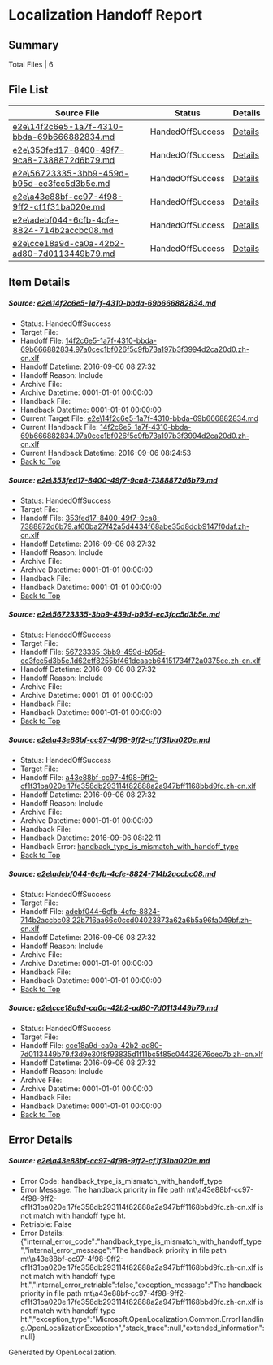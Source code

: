 # <a name='report-top'></a> Localization Handoff Report

## Summary
 Total Files | 6

## File List
 Source File | Status | Details 
 ----------- | ------ | ------- 
 [e2e\14f2c6e5-1a7f-4310-bbda-69b666882834.md](https://github.com/OpenLocalizationTestOrg/ol-test0/blob/de9436e9ff5e4fa561f5fce35c57c43b64ce187c/e2e/14f2c6e5-1a7f-4310-bbda-69b666882834.md) | HandedOffSuccess | [Details](#1a6e5c176c46fb2d99789c2bebbd77a7af6f4d701)
 [e2e\353fed17-8400-49f7-9ca8-7388872d6b79.md](https://github.com/OpenLocalizationTestOrg/ol-test0/blob/bfd3508bbb17b7792994a248cfcb74a1b9f7d24b/e2e/353fed17-8400-49f7-9ca8-7388872d6b79.md) | HandedOffSuccess | [Details](#d65fa1fb958673e9dc95a1f392238a0ba06ebbe92)
 [e2e\56723335-3bb9-459d-b95d-ec3fcc5d3b5e.md](https://github.com/OpenLocalizationTestOrg/ol-test0/blob/ff9a8d6bcd249b606d4752351e392f7df0f0380a/e2e/56723335-3bb9-459d-b95d-ec3fcc5d3b5e.md) | HandedOffSuccess | [Details](#de3b8d4a5b3ce17ee2d7e2dc18a881e9b71e53523)
 [e2e\a43e88bf-cc97-4f98-9ff2-cf1f31ba020e.md](https://github.com/OpenLocalizationTestOrg/ol-test0/blob/877d3f199b3327baf4c816288538bae435f6c474/e2e/a43e88bf-cc97-4f98-9ff2-cf1f31ba020e.md) | HandedOffSuccess | [Details](#4b02f6e5cbf0cfc105d0f7f7954a0ab7e823f3ae7)
 [e2e\adebf044-6cfb-4cfe-8824-714b2accbc08.md](https://github.com/OpenLocalizationTestOrg/ol-test0/blob/f18690ed888466632316e86c61f4d5dab5b74d56/e2e/adebf044-6cfb-4cfe-8824-714b2accbc08.md) | HandedOffSuccess | [Details](#50a2d10b7679078bdf084e7d978ac9ed73565ddb8)
 [e2e\cce18a9d-ca0a-42b2-ad80-7d0113449b79.md](https://github.com/OpenLocalizationTestOrg/ol-test0/blob/9fcd315f6f383ab7de9f9a08909b6e7fa75c191b/e2e/cce18a9d-ca0a-42b2-ad80-7d0113449b79.md) | HandedOffSuccess | [Details](#013b16d93e1c6363e8b6eef5d8bd10caeac1cf679)

## Item Details
##### <a name='1a6e5c176c46fb2d99789c2bebbd77a7af6f4d701'></a> Source: [e2e\14f2c6e5-1a7f-4310-bbda-69b666882834.md](https://github.com/OpenLocalizationTestOrg/ol-test0/blob/de9436e9ff5e4fa561f5fce35c57c43b64ce187c/e2e/14f2c6e5-1a7f-4310-bbda-69b666882834.md)
* Status: HandedOffSuccess
* Target File: 
* Handoff File: [14f2c6e5-1a7f-4310-bbda-69b666882834.97a0cec1bf026f5c9fb73a197b3f3994d2ca20d0.zh-cn.xlf](https://github.com/OpenLocalizationTestOrg/ol-test0-handoff/blob/2c5f814d155c2c2f83fcb899476dc5af5dfd82ef/ol-handoff/OpenLocalizationTestOrg/ol-test0-zhcn/ci/ht/14f2c6e5-1a7f-4310-bbda-69b666882834.97a0cec1bf026f5c9fb73a197b3f3994d2ca20d0.zh-cn.xlf)
* Handoff Datetime: 2016-09-06 08:27:32
* Handoff Reason: Include
* Archive File: 
* Archive Datetime: 0001-01-01 00:00:00
* Handback File: 
* Handback Datetime: 0001-01-01 00:00:00
* Current Target File: [e2e\14f2c6e5-1a7f-4310-bbda-69b666882834.md](https://github.com/OpenLocalizationTestOrg/ol-test0-zhcn/blob/b7969cce6cd65f1df3cb7246b7fb2440b2189a01/e2e/14f2c6e5-1a7f-4310-bbda-69b666882834.md)
* Current Handback File: [14f2c6e5-1a7f-4310-bbda-69b666882834.97a0cec1bf026f5c9fb73a197b3f3994d2ca20d0.zh-cn.xlf](https://github.com/OpenLocalizationTestOrg/ol-test0-handback/blob/d6d46b74cd376c2e3373a0e37b46474f5a68c570/ol-handback/OpenLocalizationTestOrg/ol-test0-zhcn/ci/14f2c6e5-1a7f-4310-bbda-69b666882834.97a0cec1bf026f5c9fb73a197b3f3994d2ca20d0.zh-cn.xlf)
* Current Handback Datetime: 2016-09-06 08:24:53
* [Back to Top](#report-top)

##### <a name='d65fa1fb958673e9dc95a1f392238a0ba06ebbe92'></a> Source: [e2e\353fed17-8400-49f7-9ca8-7388872d6b79.md](https://github.com/OpenLocalizationTestOrg/ol-test0/blob/bfd3508bbb17b7792994a248cfcb74a1b9f7d24b/e2e/353fed17-8400-49f7-9ca8-7388872d6b79.md)
* Status: HandedOffSuccess
* Target File: 
* Handoff File: [353fed17-8400-49f7-9ca8-7388872d6b79.af60ba27f42a5d4434f68abe35d8ddb9147f0daf.zh-cn.xlf](https://github.com/OpenLocalizationTestOrg/ol-test0-handoff/blob/2c5f814d155c2c2f83fcb899476dc5af5dfd82ef/ol-handoff/OpenLocalizationTestOrg/ol-test0-zhcn/ci/ht/353fed17-8400-49f7-9ca8-7388872d6b79.af60ba27f42a5d4434f68abe35d8ddb9147f0daf.zh-cn.xlf)
* Handoff Datetime: 2016-09-06 08:27:32
* Handoff Reason: Include
* Archive File: 
* Archive Datetime: 0001-01-01 00:00:00
* Handback File: 
* Handback Datetime: 0001-01-01 00:00:00
* [Back to Top](#report-top)

##### <a name='de3b8d4a5b3ce17ee2d7e2dc18a881e9b71e53523'></a> Source: [e2e\56723335-3bb9-459d-b95d-ec3fcc5d3b5e.md](https://github.com/OpenLocalizationTestOrg/ol-test0/blob/ff9a8d6bcd249b606d4752351e392f7df0f0380a/e2e/56723335-3bb9-459d-b95d-ec3fcc5d3b5e.md)
* Status: HandedOffSuccess
* Target File: 
* Handoff File: [56723335-3bb9-459d-b95d-ec3fcc5d3b5e.1d62eff8255bf461dcaaeb64151734f72a0375ce.zh-cn.xlf](https://github.com/OpenLocalizationTestOrg/ol-test0-handoff/blob/2c5f814d155c2c2f83fcb899476dc5af5dfd82ef/ol-handoff/OpenLocalizationTestOrg/ol-test0-zhcn/ci/ht/56723335-3bb9-459d-b95d-ec3fcc5d3b5e.1d62eff8255bf461dcaaeb64151734f72a0375ce.zh-cn.xlf)
* Handoff Datetime: 2016-09-06 08:27:32
* Handoff Reason: Include
* Archive File: 
* Archive Datetime: 0001-01-01 00:00:00
* Handback File: 
* Handback Datetime: 0001-01-01 00:00:00
* [Back to Top](#report-top)

##### <a name='4b02f6e5cbf0cfc105d0f7f7954a0ab7e823f3ae7'></a> Source: [e2e\a43e88bf-cc97-4f98-9ff2-cf1f31ba020e.md](https://github.com/OpenLocalizationTestOrg/ol-test0/blob/877d3f199b3327baf4c816288538bae435f6c474/e2e/a43e88bf-cc97-4f98-9ff2-cf1f31ba020e.md)
* Status: HandedOffSuccess
* Target File: 
* Handoff File: [a43e88bf-cc97-4f98-9ff2-cf1f31ba020e.17fe358db293114f82888a2a947bff1168bbd9fc.zh-cn.xlf](https://github.com/OpenLocalizationTestOrg/ol-test0-handoff/blob/2c5f814d155c2c2f83fcb899476dc5af5dfd82ef/ol-handoff/OpenLocalizationTestOrg/ol-test0-zhcn/ci/ht/a43e88bf-cc97-4f98-9ff2-cf1f31ba020e.17fe358db293114f82888a2a947bff1168bbd9fc.zh-cn.xlf)
* Handoff Datetime: 2016-09-06 08:27:32
* Handoff Reason: Include
* Archive File: 
* Archive Datetime: 0001-01-01 00:00:00
* Handback File: 
* Handback Datetime: 2016-09-06 08:22:11
* Handback Error: [handback_type_is_mismatch_with_handoff_type](#4b02f6e5cbf0cfc105d0f7f7954a0ab7e823f3ae7handback_type_is_mismatch_with_handoff_type)
* [Back to Top](#report-top)

##### <a name='50a2d10b7679078bdf084e7d978ac9ed73565ddb8'></a> Source: [e2e\adebf044-6cfb-4cfe-8824-714b2accbc08.md](https://github.com/OpenLocalizationTestOrg/ol-test0/blob/f18690ed888466632316e86c61f4d5dab5b74d56/e2e/adebf044-6cfb-4cfe-8824-714b2accbc08.md)
* Status: HandedOffSuccess
* Target File: 
* Handoff File: [adebf044-6cfb-4cfe-8824-714b2accbc08.22b716aa66c0ccd04023873a62a6b5a96fa049bf.zh-cn.xlf](https://github.com/OpenLocalizationTestOrg/ol-test0-handoff/blob/2c5f814d155c2c2f83fcb899476dc5af5dfd82ef/ol-handoff/OpenLocalizationTestOrg/ol-test0-zhcn/ci/ht/adebf044-6cfb-4cfe-8824-714b2accbc08.22b716aa66c0ccd04023873a62a6b5a96fa049bf.zh-cn.xlf)
* Handoff Datetime: 2016-09-06 08:27:32
* Handoff Reason: Include
* Archive File: 
* Archive Datetime: 0001-01-01 00:00:00
* Handback File: 
* Handback Datetime: 0001-01-01 00:00:00
* [Back to Top](#report-top)

##### <a name='013b16d93e1c6363e8b6eef5d8bd10caeac1cf679'></a> Source: [e2e\cce18a9d-ca0a-42b2-ad80-7d0113449b79.md](https://github.com/OpenLocalizationTestOrg/ol-test0/blob/9fcd315f6f383ab7de9f9a08909b6e7fa75c191b/e2e/cce18a9d-ca0a-42b2-ad80-7d0113449b79.md)
* Status: HandedOffSuccess
* Target File: 
* Handoff File: [cce18a9d-ca0a-42b2-ad80-7d0113449b79.f3d9e30f8f93835d1f11bc5f85c04432676cec7b.zh-cn.xlf](https://github.com/OpenLocalizationTestOrg/ol-test0-handoff/blob/2c5f814d155c2c2f83fcb899476dc5af5dfd82ef/ol-handoff/OpenLocalizationTestOrg/ol-test0-zhcn/ci/ht/cce18a9d-ca0a-42b2-ad80-7d0113449b79.f3d9e30f8f93835d1f11bc5f85c04432676cec7b.zh-cn.xlf)
* Handoff Datetime: 2016-09-06 08:27:32
* Handoff Reason: Include
* Archive File: 
* Archive Datetime: 0001-01-01 00:00:00
* Handback File: 
* Handback Datetime: 0001-01-01 00:00:00
* [Back to Top](#report-top)


## Error Details
##### <a name='4b02f6e5cbf0cfc105d0f7f7954a0ab7e823f3ae7handback_type_is_mismatch_with_handoff_type'></a> Source: [e2e\a43e88bf-cc97-4f98-9ff2-cf1f31ba020e.md](#4b02f6e5cbf0cfc105d0f7f7954a0ab7e823f3ae7)
* Error Code: handback_type_is_mismatch_with_handoff_type
* Error Message: The handback priority in file path mt\a43e88bf-cc97-4f98-9ff2-cf1f31ba020e.17fe358db293114f82888a2a947bff1168bbd9fc.zh-cn.xlf is not match with handoff type ht.
* Retriable: False
* Error Details: {"internal_error_code":"handback_type_is_mismatch_with_handoff_type","internal_error_message":"The handback priority in file path mt\\a43e88bf-cc97-4f98-9ff2-cf1f31ba020e.17fe358db293114f82888a2a947bff1168bbd9fc.zh-cn.xlf is not match with handoff type ht.","internal_error_retriable":false,"exception_message":"The handback priority in file path mt\\a43e88bf-cc97-4f98-9ff2-cf1f31ba020e.17fe358db293114f82888a2a947bff1168bbd9fc.zh-cn.xlf is not match with handoff type ht.","exception_type":"Microsoft.OpenLocalization.Common.ErrorHandling.OpenLocalizationException","stack_trace":null,"extended_information":null}


Generated by OpenLocalization.

